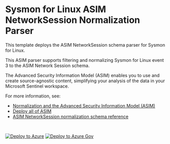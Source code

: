 # Sysmon for Linux ASIM NetworkSession Normalization Parser

This template deploys the ASIM NetworkSession schema parser for Sysmon for Linux.

This ASIM parser supports filtering and normalizing Sysmon for Linux event 3 to the ASIM Network Session schema.


The Advanced Security Information Model (ASIM) enables you to use and create source-agnostic content, simplifying your analysis of the data in your Microsoft Sentinel workspace.

For more information, see:

- [Normalization and the Advanced Security Information Model (ASIM)](https://aka.ms/AboutASIM)
- [Deploy all of ASIM](https://aka.ms/DeployASIM)
- [ASIM NetworkSession normalization schema reference](https://aka.ms/ASimNetworkSessionDoc)

<br>

[![Deploy to Azure](https://aka.ms/deploytoazurebutton)](https://portal.azure.com/#create/Microsoft.Template/uri/https%3A%2F%2Fraw.githubusercontent.com%2FAzure%2FAzure-Sentinel%2Fmaster%2FParsers%2FASimNetworkSession%2FARM%2FvimNetworkSessionMicrosoftLinuxSysmon%2FvimNetworkSessionMicrosoftLinuxSysmon.json) [![Deploy to Azure Gov](https://aka.ms/deploytoazuregovbutton)](https://portal.azure.us/#create/Microsoft.Template/uri/https%3A%2F%2Fraw.githubusercontent.com%2FAzure%2FAzure-Sentinel%2Fmaster%2FParsers%2FASimNetworkSession%2FARM%2FvimNetworkSessionMicrosoftLinuxSysmon%2FvimNetworkSessionMicrosoftLinuxSysmon.json)
